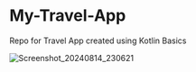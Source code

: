 # My-Travel-App
Repo for Travel App created using Kotlin Basics

![Screenshot_20240814_230621](https://github.com/user-attachments/assets/597e7ece-8564-4b49-bfac-86ee2f80ab86)
